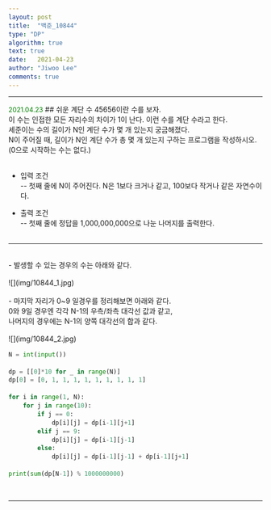 ```yaml
---
layout: post
title:  "백준_10844"
type: "DP"
algorithm: true
text: true
date:   2021-04-23
author: "Jiwoo Lee"
comments: true 
---
```


<hr>
<font size="2em" color="green">2021.04.23</font>
## 쉬운 계단 수
45656이란 수를 보자.<br>
이 수는 인접한 모든 자리수의 차이가 1이 난다. 이런 수를 계단 수라고 한다.<br>
세준이는 수의 길이가 N인 계단 수가 몇 개 있는지 궁금해졌다.<br>
N이 주어질 때, 길이가 N인 계단 수가 총 몇 개 있는지 구하는 프로그램을 작성하시오. (0으로 시작하는 수는 없다.)<br><br>

- 입력 조건<br>
-- 첫째 줄에 N이 주어진다. N은 1보다 크거나 같고, 100보다 작거나 같은 자연수이다.<br>

- 출력 조건<br>
-- 첫째 줄에 정답을 1,000,000,000으로 나눈 나머지를 출력한다.<br><br>

<hr><br> 
- 발생할 수 있는 경우의 수는 아래와 같다.<br><br>
![](img/10844_1.jpg)
<br><br>
- 마지막 자리가 0~9 일경우를 정리해보면 아래와 같다.<br>
0와 9일 경우엔 각각 N-1의 우측/좌측 대각선 값과 같고,<br>
나머지의 경우에는 N-1의 양쪽 대각선의 합과 같다.<br>
<br>
![](img/10844_2.jpg)
<br>

```python
N = int(input())

dp = [[0]*10 for _ in range(N)]
dp[0] = [0, 1, 1, 1, 1, 1, 1, 1, 1, 1]

for i in range(1, N):
    for j in range(10):
        if j == 0:
            dp[i][j] = dp[i-1][j+1]
        elif j == 9:
            dp[i][j] = dp[i-1][j-1]
        else:
            dp[i][j] = dp[i-1][j-1] + dp[i-1][j+1]

print(sum(dp[N-1]) % 1000000000)
```
<br>
<hr>

<br>
